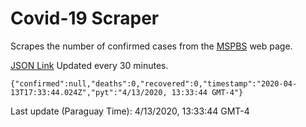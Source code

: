 # Covid-19 Scraper

Scrapes the number of confirmed cases from the [MSPBS](https://www.mspbs.gov.py/covid-19.php) web page.

[JSON Link](https://jmayalag.github.io/covid19-scrape/cases.json)
Updated every 30 minutes.
```
{"confirmed":null,"deaths":0,"recovered":0,"timestamp":"2020-04-13T17:33:44.024Z","pyt":"4/13/2020, 13:33:44 GMT-4"}
```
Last update (Paraguay Time): 4/13/2020, 13:33:44 GMT-4